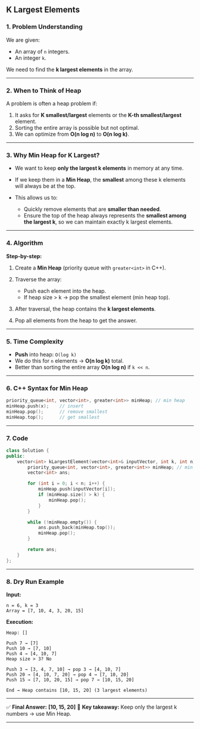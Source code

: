 ## **K Largest Elements**

### **1. Problem Understanding**

We are given:

* An array of `n` integers.
* An integer `k`.

We need to find the **k largest elements** in the array.

---

### **2. When to Think of Heap**

A problem is often a heap problem if:

1. It asks for **K smallest/largest** elements or the **K-th smallest/largest** element.
2. Sorting the entire array is possible but not optimal.
3. We can optimize from **O(n log n)** to **O(n log k)**.

---

### **3. Why Min Heap for K Largest?**

* We want to keep **only the largest k elements** in memory at any time.
* If we keep them in a **Min Heap**, the **smallest** among these k elements will always be at the top.
* This allows us to:

  * Quickly remove elements that are **smaller than needed**.
  * Ensure the top of the heap always represents the **smallest among the largest k**, so we can maintain exactly k largest elements.

---

### **4. Algorithm**

**Step-by-step:**

1. Create a **Min Heap** (priority queue with `greater<int>` in C++).
2. Traverse the array:

   * Push each element into the heap.
   * If heap size > k → pop the smallest element (min heap top).
3. After traversal, the heap contains the **k largest elements**.
4. Pop all elements from the heap to get the answer.

---

### **5. Time Complexity**

* **Push** into heap: `O(log k)`
* We do this for `n` elements → **O(n log k)** total.
* Better than sorting the entire array **O(n log n)** if `k << n`.

---

### **6. C++ Syntax for Min Heap**

```cpp
priority_queue<int, vector<int>, greater<int>> minHeap; // min heap
minHeap.push(x);    // insert
minHeap.pop();      // remove smallest
minHeap.top();      // get smallest
```

---

### **7. Code**

```cpp
class Solution {
public:
    vector<int> kLargestElement(vector<int>& inputVector, int k, int n) {
        priority_queue<int, vector<int>, greater<int>> minHeap; // min heap
        vector<int> ans;

        for (int i = 0; i < n; i++) {
            minHeap.push(inputVector[i]);
            if (minHeap.size() > k) {
                minHeap.pop();
            }
        }

        while (!minHeap.empty()) {
            ans.push_back(minHeap.top());
            minHeap.pop();
        }

        return ans;
    }
};
```

---

### **8. Dry Run Example**

**Input:**

```
n = 6, k = 3
Array = [7, 10, 4, 3, 20, 15]
```

**Execution:**

```
Heap: []

Push 7 → [7]
Push 10 → [7, 10]
Push 4 → [4, 10, 7]
Heap size > 3? No

Push 3 → [3, 4, 7, 10] → pop 3 → [4, 10, 7]
Push 20 → [4, 10, 7, 20] → pop 4 → [7, 10, 20]
Push 15 → [7, 10, 20, 15] → pop 7 → [10, 15, 20]

End → Heap contains [10, 15, 20] (3 largest elements)
```

---

✅ **Final Answer:** **\[10, 15, 20]**
📌 **Key takeaway:** Keep only the largest k numbers → use Min Heap.

---
